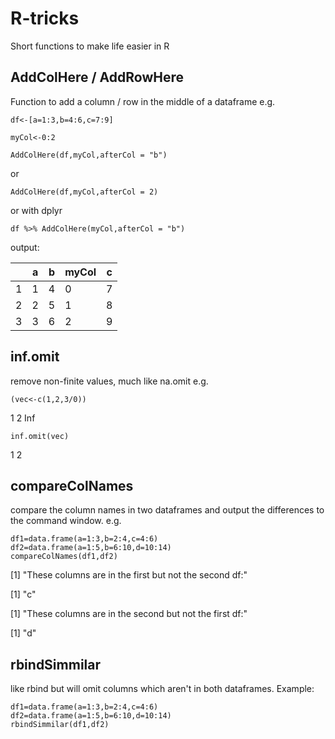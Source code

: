 # R-tricks
Short functions to make life easier in R


## AddColHere / AddRowHere
Function to add a column / row in the middle of a dataframe 
e.g.

`df<-[a=1:3,b=4:6,c=7:9]`

`myCol<-0:2`


`AddColHere(df,myCol,afterCol = "b")`

or

`AddColHere(df,myCol,afterCol = 2)`

or with dplyr

`df %>% AddColHere(myCol,afterCol = "b")`

output:

||  a |b |myCol| c|
|---|---|---|---|---|
|1| 1 |4        | 0 |7|
|2 |2 |5    |    1 |8|
|3 |3 |6      |  2 |9|

## inf.omit
remove non-finite values, much like na.omit
e.g.

`(vec<-c(1,2,3/0))`

1   2 Inf

`inf.omit(vec)`

1 2

## compareColNames
compare the column names in two dataframes and output the differences to the command window.
e.g.

```
df1=data.frame(a=1:3,b=2:4,c=4:6)
df2=data.frame(a=1:5,b=6:10,d=10:14)
compareColNames(df1,df2)
```

[1] "These columns are in the first but not the second df:"

[1] "c"

[1] "These columns are in the second but not the first df:"

[1] "d"


## rbindSimmilar
like rbind but will omit columns which aren't in both dataframes.
Example:
```
df1=data.frame(a=1:3,b=2:4,c=4:6)
df2=data.frame(a=1:5,b=6:10,d=10:14)
rbindSimmilar(df1,df2)
```
